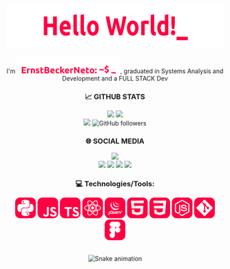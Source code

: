 <div align="center">
  <img width="600" height="100"  src="gifs/HelloWorld.gif">
  <p> I'm <a href="https://www.linkedin.com/in/gifs/ernstbeckerneto/"><img width="240" height="40" src="gifs/ErnstBeckerNeto.gif"></a>, graduated in Systems Analysis and Development and a FULL STACK Dev</p>
</div>


<div align="center"> 
  <h3>📈 GITHUB STATS</h3>
  <span>
    <img height="160rem" src="https://github-readme-stats.vercel.app/api?username=ernstbeckerneto&show_icons=true&include_all_commits=true&count_private=true&theme=react&hide_border=true&bg_color=0D1117&title_color=ff0043&icon_color=ff0043"/>
    <img height="160rem" src="https://github-readme-stats.vercel.app/api/top-langs/?username=ernstbeckerneto&layout=compact&theme=react&hide_border=true&bg_color=0D1117&title_color=ff0043&icon_color=ff0043"/>
    <br>
    <img src="https://komarev.com/ghpvc/?username=ErnstBeckerNeto&label=Profile%20views&color=ff0043&style=flat">
    <img alt="GitHub followers" src="https://img.shields.io/github/followers/ernstbeckerneto?color=ff0043&label=follow&logo=github&logoColor=fff">
  </pan>
</div>

<div align="center">
  <h3>🌐 SOCIAL MEDIA</h3>
  <span> 
    <a href="https://www.linkedin.com/in/ErnstBeckerNeto" target="_blank"><img height="28" src="https://img.shields.io/badge/LinkedIn-ff0043?style=for-the-badge&logo=linkedin&logoColor=white"></a>
    <br>
    <a href="mailto:ernst.becker.neto@gmail.com" target="_blank"><img src="https://img.shields.io/badge/Gmail-ff0043?style=for-the-badge&logo=gmail&logoColor=white"></a>
    <a href="https://instagram.com/ernst_becker_neto/" target="_blank"><img src="https://img.shields.io/badge/Instagram-ff0043?style=for-the-badge&logo=instagram&logoColor=white" target="_blank"></a>
    <a href="https://twitter.com/ErnstBeckerNeto" target="_blank"><img src="https://img.shields.io/badge/Twitter-ff0043?style=for-the-badge&logo=twitter&logoColor=white" target="_blank"></a>
    <a href="https://www.youtube.com/channel/UCVqOAIhGFiG-eJljsq1ELLw" target="_blank"><img src="https://img.shields.io/badge/YouTube-ff0043?style=for-the-badge&logo=youtube&logoColor=white" target="_blank"></a>
  </span>
</div>

<div align="center">
  <h3>💻 Technologies/Tools:</h3>
  <span>
    <img height="48" src="icons/py.svg" alt="Python">
    <img height="48" src="icons/js.svg" alt="JavaScript">
    <img height="48" src="icons/ts.svg" alt="TypeScript">
    <img height="48" src="icons/reactjs.svg" alt="React.js">
    <img height="48" src="icons/JQuery.svg" alt="JQuery">
    <img height="48" src="icons/html.svg" alt="HTML">
    <img height="48" src="icons/css.svg" alt="CSS">
    <img height="48" src="icons/nodejs.svg" alt="Node.js">
    <img height="48" src="icons/git.svg" alt="GIT">
    <img height="48" src="icons/Figma.svg" alt="Figma">
  </span>
<div>

<br>

![Snake animation](https://github.com/ernstbeckerneto/ernstbeckerneto/blob/output/github-contribution-grid-snake-sissa.svg)


